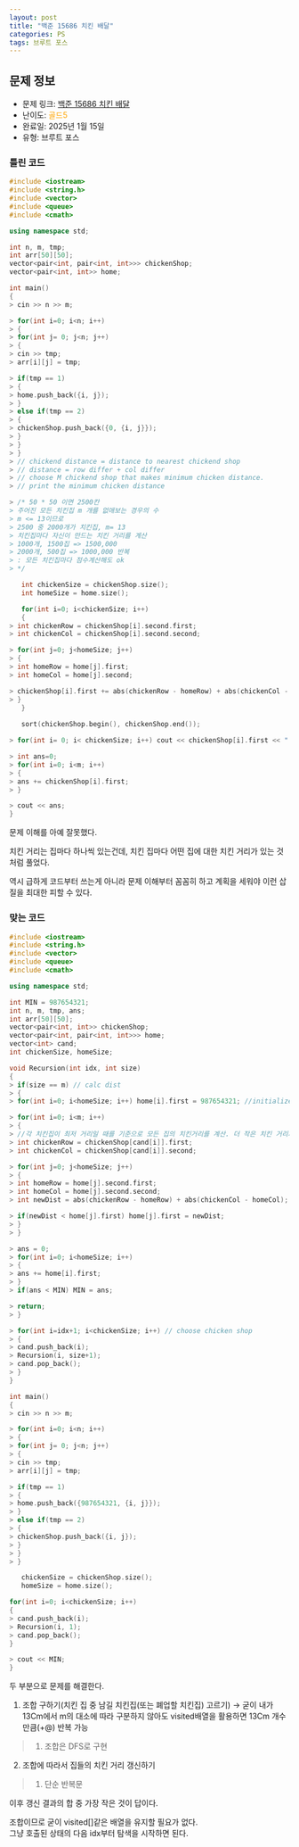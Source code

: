 ```yaml
---
layout: post
title: "백준 15686 치킨 배달"
categories: PS
tags: 브루트 포스
---
```


## 문제 정보
- 문제 링크: [백준 15686 치킨 배달](https://www.acmicpc.net/problem/15686)
- 난이도: <span style="color:#FFA500">골드5</span>
- 완료일: 2025년 1월 15일
- 유형: 브루트 포스

### 틀린 코드

```C++
#include <iostream>
#include <string.h>
#include <vector>
#include <queue>
#include <cmath>

using namespace std;

int n, m, tmp;
int arr[50][50];
vector<pair<int, pair<int, int>>> chickenShop;
vector<pair<int, int>> home;

int main()
{  
> cin >> n >> m;

> for(int i=0; i<n; i++)
> {
> for(int j= 0; j<n; j++)
> {
> cin >> tmp;
> arr[i][j] = tmp;

> if(tmp == 1)
> {
> home.push_back({i, j});
> }
> else if(tmp == 2)
> {
> chickenShop.push_back({0, {i, j}});
> }
> }
> }
> // chickend distance = distance to nearest chickend shop
> // distance = row differ + col differ
> // choose M chickend shop that makes minimum chicken distance.
> // print the minimum chicken distance

> /* 50 * 50 이면 2500칸
> 주어진 모든 치킨집 m 개를 없애보는 경우의 수
> m <= 13이므로
> 2500 중 2000개가 치킨집, m= 13
> 치킨집마다 자신이 만드는 치킨 거리를 계산
> 1000개, 1500집 => 1500,000
> 2000개, 500집 => 1000,000 반복
> : 모든 치킨집마다 점수계산해도 ok
> */

   int chickenSize = chickenShop.size();
   int homeSize = home.size();

   for(int i=0; i<chickenSize; i++)
   {
> int chickenRow = chickenShop[i].second.first;
> int chickenCol = chickenShop[i].second.second;

> for(int j=0; j<homeSize; j++)
> {
> int homeRow = home[j].first;
> int homeCol = home[j].second;

> chickenShop[i].first += abs(chickenRow - homeRow) + abs(chickenCol - homeCol);
> }
   }
   
   sort(chickenShop.begin(), chickenShop.end()); 

> for(int i= 0; i< chickenSize; i++) cout << chickenShop[i].first << " ";

> int ans=0;
> for(int i=0; i<m; i++)
> {
> ans += chickenShop[i].first;
> }

> cout << ans;
}
```

문제 이해를 아예 잘못했다. 

치킨 거리는 집마다 하나씩 있는건데, 치킨 집마다 어떤 집에 대한 치킨 거리가 있는 것처럼 풀었다. 

역시 급하게 코드부터 쓰는게 아니라 문제 이해부터 꼼꼼히 하고 계획을 세워야 이런 삽질을 최대한 피할 수 있다.

### 맞는 코드

```C++
#include <iostream>
#include <string.h>
#include <vector>
#include <queue>
#include <cmath>

using namespace std;

int MIN = 987654321;
int n, m, tmp, ans;
int arr[50][50];
vector<pair<int, int>> chickenShop;
vector<pair<int, pair<int, int>>> home;
vector<int> cand;
int chickenSize, homeSize;

void Recursion(int idx, int size)
{
> if(size == m) // calc dist
> {
> for(int i=0; i<homeSize; i++) home[i].first = 987654321; //initialize dist

> for(int i=0; i<m; i++)
> {
> //각 치킨집이 최저 거리일 때를 기준으로 모든 집의 치킨거리를 계산. 더 작은 치킨 거리가 나오면 갱신
> int chickenRow = chickenShop[cand[i]].first;
> int chickenCol = chickenShop[cand[i]].second;

> for(int j=0; j<homeSize; j++)
> {
> int homeRow = home[j].second.first;
> int homeCol = home[j].second.second;
> int newDist = abs(chickenRow - homeRow) + abs(chickenCol - homeCol);

> if(newDist < home[j].first) home[j].first = newDist;
> }
> }

> ans = 0;
> for(int i=0; i<homeSize; i++)
> {
> ans += home[i].first;
> }
> if(ans < MIN) MIN = ans;

> return;
> }

> for(int i=idx+1; i<chickenSize; i++) // choose chicken shop
> {
> cand.push_back(i);
> Recursion(i, size+1);
> cand.pop_back();
> }
}

int main()
{  
> cin >> n >> m;

> for(int i=0; i<n; i++)
> {
> for(int j= 0; j<n; j++)
> {
> cin >> tmp;
> arr[i][j] = tmp;

> if(tmp == 1)
> {
> home.push_back({987654321, {i, j}});
> }
> else if(tmp == 2)
> {
> chickenShop.push_back({i, j});
> }
> }
> }

   chickenSize = chickenShop.size();
   homeSize = home.size();

for(int i=0; i<chickenSize; i++)
{
> cand.push_back(i);
> Recursion(i, 1);
> cand.pop_back();
}

> cout << MIN;
}
```

두 부분으로 문제를 해결한다. 

  1. 조합 구하기(치킨 집 중 남길 치킨집(또는 폐업할 치킨집) 고르기) → 굳이 내가 13Cm에서 m의 대소에 따라 구분하지 않아도 visited배열을 활용하면 13Cm 개수만큼(+@) 반복 가능
> 1. 조합은 DFS로 구현

  2. 조합에 따라서 집들의 치킨 거리 갱신하기
> 1. 단순 반복문

이후 갱신 결과의 합 중 가장 작은 것이 답이다.

조합이므로 굳이 visited[]같은 배열을 유지할 필요가 없다.   
그냥 호출된 상태의 다음 idx부터 탐색을 시작하면 된다.  

